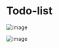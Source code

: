 # Todo-list

![image](https://user-images.githubusercontent.com/61703896/214224228-92f62f01-78dc-4949-8905-da4e033aad57.png)


![image](https://user-images.githubusercontent.com/61703896/214224466-92f123a5-7e91-4c21-9874-8f00551e068f.png)
